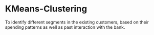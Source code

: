 # KMeans-Clustering
To identify different segments in the existing customers, based on their spending patterns as well as past interaction with the bank.
